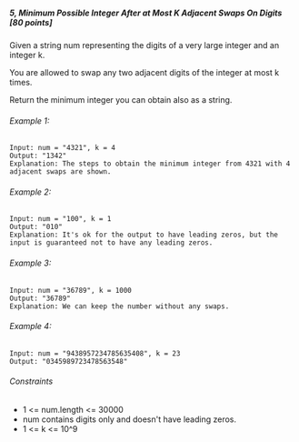 ##### 5, Minimum Possible Integer After at Most K Adjacent Swaps On Digits [80 points]
Given a string num representing the digits of a very large integer and an integer k.

You are allowed to swap any two adjacent digits of the integer at most k times.

Return the minimum integer you can obtain also as a string.

###### Example 1:
```
Input: num = "4321", k = 4
Output: "1342"
Explanation: The steps to obtain the minimum integer from 4321 with 4 adjacent swaps are shown.

```

###### Example 2:
```
Input: num = "100", k = 1
Output: "010"
Explanation: It's ok for the output to have leading zeros, but the input is guaranteed not to have any leading zeros.

```

###### Example 3:
```
Input: num = "36789", k = 1000
Output: "36789"
Explanation: We can keep the number without any swaps.

```

###### Example 4:
```
Input: num = "9438957234785635408", k = 23
Output: "0345989723478563548"
```

###### Constraints
- 1 <= num.length <= 30000
- num contains digits only and doesn't have leading zeros.
- 1 <= k <= 10^9
